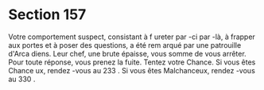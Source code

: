 # Section 157

Votre comportement suspect, consistant à f ureter par -ci par -là, à
frapper aux portes et à poser des questions, a été rem arqué par
une patrouille d'Arca diens. Leur chef, une brute épaisse, vous
somme de vous arrêter. Pour toute réponse, vous prenez la fuite.
Tentez votre Chance. Si vous êtes Chance ux, rendez -vous au
233 . Si vous êtes Malchanceux, rendez -vous au 330 .